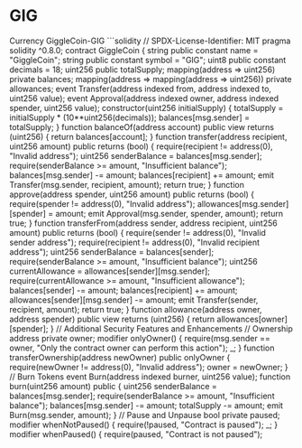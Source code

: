 # GIG
Currency 
GiggleCoin-GIG ```solidity // SPDX-License-Identifier: MIT pragma solidity ^0.8.0; contract GiggleCoin { string public constant name = "GiggleCoin"; string public constant symbol = "GIG"; uint8 public constant decimals = 18; uint256 public totalSupply; mapping(address => uint256) private balances; mapping(address => mapping(address => uint256)) private allowances; event Transfer(address indexed from, address indexed to, uint256 value); event Approval(address indexed owner, address indexed spender, uint256 value); constructor(uint256 initialSupply) { totalSupply = initialSupply * (10**uint256(decimals)); balances[msg.sender] = totalSupply; } function balanceOf(address account) public view returns (uint256) { return balances[account]; } function transfer(address recipient, uint256 amount) public returns (bool) { require(recipient != address(0), "Invalid address"); uint256 senderBalance = balances[msg.sender]; require(senderBalance >= amount, "Insufficient balance"); balances[msg.sender] -= amount; balances[recipient] += amount; emit Transfer(msg.sender, recipient, amount); return true; } function approve(address spender, uint256 amount) public returns (bool) { require(spender != address(0), "Invalid address"); allowances[msg.sender][spender] = amount; emit Approval(msg.sender, spender, amount); return true; } function transferFrom(address sender, address recipient, uint256 amount) public returns (bool) { require(sender != address(0), "Invalid sender address"); require(recipient != address(0), "Invalid recipient address"); uint256 senderBalance = balances[sender]; require(senderBalance >= amount, "Insufficient balance"); uint256 currentAllowance = allowances[sender][msg.sender]; require(currentAllowance >= amount, "Insufficient allowance"); balances[sender] -= amount; balances[recipient] += amount; allowances[sender][msg.sender] -= amount; emit Transfer(sender, recipient, amount); return true; } function allowance(address owner, address spender) public view returns (uint256) { return allowances[owner][spender]; } // Additional Security Features and Enhancements // Ownership address private owner; modifier onlyOwner() { require(msg.sender == owner, "Only the contract owner can perform this action"); _; } function transferOwnership(address newOwner) public onlyOwner { require(newOwner != address(0), "Invalid address"); owner = newOwner; } // Burn Tokens event Burn(address indexed burner, uint256 value); function burn(uint256 amount) public { uint256 senderBalance = balances[msg.sender]; require(senderBalance >= amount, "Insufficient balance"); balances[msg.sender] -= amount; totalSupply -= amount; emit Burn(msg.sender, amount); } // Pause and Unpause bool private paused; modifier whenNotPaused() { require(!paused, "Contract is paused"); _; } modifier whenPaused() { require(paused, "Contract is not paused");
